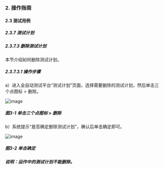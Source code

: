 ### 2. 操作指南

#### 2.3 测试用例

##### 2.3.7 测试计划

##### 2.3.7.3 删除测试计划

本节介绍如何删除测试计划。

##### 2.3.7.3.1 操作步骤

a）进入全自动测试平台“测试计划”页面，选择需要删除的测试计划，然后单击三个点图标 > 删除。

![image](https://user-images.githubusercontent.com/79617492/191218196-6ca101d1-08cf-42d2-a7f9-eac88d982fe3.png)

##### 图3-1 单击三个点图标 > 删除

b）系统提示“是否确定删除测试计划”，确认后单击确定即可。

![image](https://user-images.githubusercontent.com/79617492/191218212-965fafd6-4771-4e1b-92cb-eb0f0169df65.png)

##### 图3-2 单击确定

##### 说明：运作中的测试计划不能删除。
